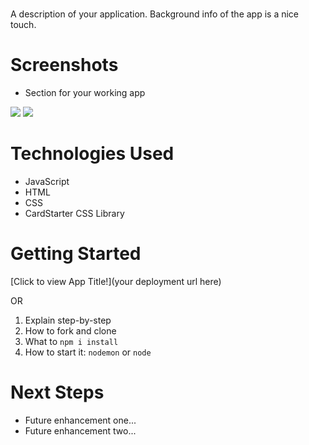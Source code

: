 # <Your app title>
A description of your application. Background info of the app is a nice touch.

# Screenshots

- Section for your working app
<img src="url to your image on imgur">
<img src="url to your image on imgur">

# Technologies Used

- JavaScript
- HTML
- CSS
- CardStarter CSS Library

# Getting Started

[Click to view App Title!](your deployment url here)

OR 

1. Explain step-by-step
2. How to fork and clone
3. What to `npm i install`
4. How to start it: `nodemon` or `node`

# Next Steps

- Future enhancement one...
- Future enhancement two... 
